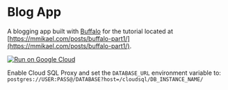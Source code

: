 # Blog App

A blogging app built with [Buffalo](https://gobuffalo.io/) for the tutorial located at [https://mmikael.com/posts/buffalo-part1/](https://mmikael.com/posts/buffalo-part1/).

[![Run on Google Cloud](https://deploy.cloud.run/button.svg)](https://deploy.cloud.run)

Enable Cloud SQL Proxy and set the `DATABASE_URL` environment variable to:
`postgres://USER:PASS@/DATABASE?host=/cloudsql/DB_INSTANCE_NAME/`
